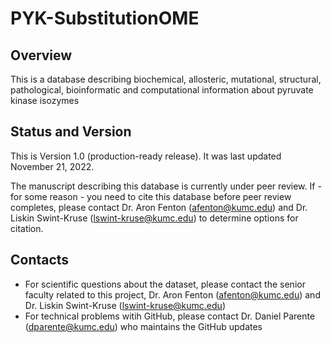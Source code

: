 # PYK-SubstitutionOME

## Overview

This is a database describing biochemical, allosteric, mutational, structural, pathological, bioinformatic and computational information about pyruvate kinase isozymes

## Status and Version

This is Version 1.0 (production-ready release). It was last updated November 21, 2022.

The manuscript describing this database is currently under peer review. If - for some reason - you need to cite this database before peer review completes, please contact Dr. Aron Fenton (afenton@kumc.edu) and Dr. Liskin Swint-Kruse (lswint-kruse@kumc.edu) to determine options for citation.

## Contacts

- For scientific questions about the dataset, please contact the senior faculty related to this project, Dr. Aron Fenton (afenton@kumc.edu) and Dr. Liskin Swint-Kruse (lswint-kruse@kumc.edu)
- For technical problems witih GitHub, please contact Dr. Daniel Parente (dparente@kumc.edu) who maintains the GitHub updates
